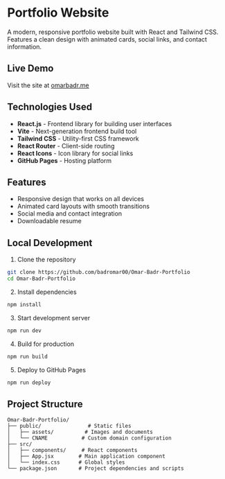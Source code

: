 # Portfolio Website

A modern, responsive portfolio website built with React and Tailwind CSS. Features a clean design with animated cards, social links, and contact information.

## Live Demo
Visit the site at [omarbadr.me](https://omarbadr.me)

## Technologies Used

- **React.js** - Frontend library for building user interfaces
- **Vite** - Next-generation frontend build tool
- **Tailwind CSS** - Utility-first CSS framework
- **React Router** - Client-side routing
- **React Icons** - Icon library for social links
- **GitHub Pages** - Hosting platform

## Features

- Responsive design that works on all devices
- Animated card layouts with smooth transitions
- Social media and contact integration
- Downloadable resume

## Local Development

1. Clone the repository
```bash
git clone https://github.com/badromar00/Omar-Badr-Portfolio
cd Omar-Badr-Portfolio
```

2. Install dependencies
```bash
npm install
```

3. Start development server
```bash
npm run dev
```

4. Build for production
```bash
npm run build
```

5. Deploy to GitHub Pages
```bash
npm run deploy
```

## Project Structure

```
Omar-Badr-Portfolio/
├── public/               # Static files
│   ├── assets/          # Images and documents
│   └── CNAME           # Custom domain configuration
├── src/
│   ├── components/     # React components
│   ├── App.jsx        # Main application component
│   └── index.css      # Global styles
└── package.json       # Project dependencies and scripts
```
